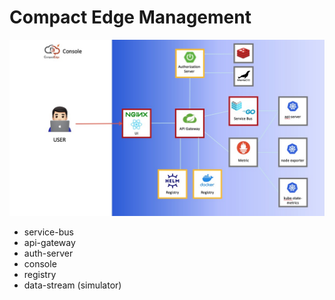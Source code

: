 # Compact Edge Management

![architecture-console.png](architecture-console.png)

- service-bus
- api-gateway
- auth-server
- console
- registry
- data-stream (simulator)

